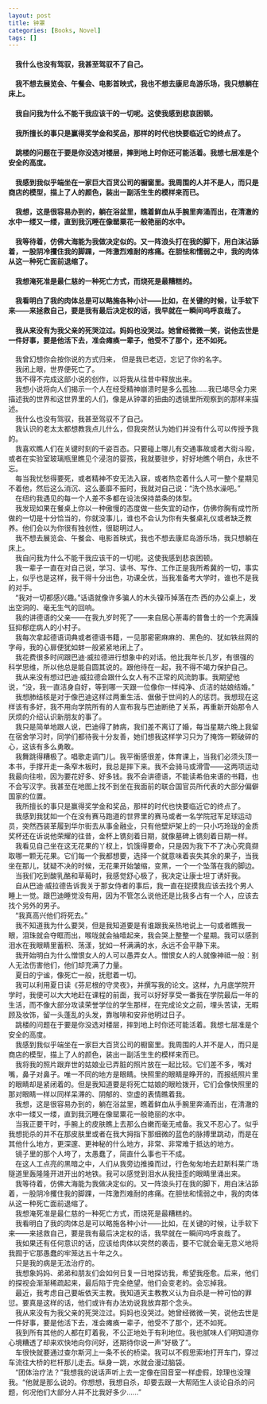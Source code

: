 ```yaml
---
layout: post
title: 钟罩
categories: [Books, Novel]
tags: []
--- 
```

#### &#8195;我什么也没有驾驭，我甚至驾驭不了自己。                  
#### &#8195;我不想去展览会、午餐会、电影首映式，我也不想去康尼岛游乐场，我只想躺在床上。            
#### &#8195;我自问我为什么不能干我应该干的一切呢。这使我感到悲哀困顿。                
#### &#8195;我所擅长的事只是赢得奖学金和奖品，那样的时代也快要临近它的终点了。               
#### &#8195;跳楼的问题在于要是你没选对楼层，摔到地上时你还可能活着。我想七层准是个安全的高度。             
#### &#8195;我感到我似乎端坐在一家巨大百货公司的橱窗里。我周围的人并不是人，而只是商店的模型，描上了人的颜色，装出一副活生生的模样来而已。            
#### &#8195;我想，这是很容易办到的，躺在浴盆里，瞧着鲜血从手腕里奔涌而出，在清澈的水中一缕又一缕，直到我沉睡在像罂粟花一般艳丽的水中。                    
#### &#8195;我等待着，仿佛大海能为我做决定似的。又一阵浪头打在我的脚下，用白沫沾舔着，一股阴冷攫住我的脚踝，一阵激烈难耐的疼痛。在胆怯和懦弱之中，我的肉体从这一种死亡面前退缩了。                 
#### &#8195;我想淹死准是最仁慈的一种死亡方式，而烧死是最糟糕的。                   
#### &#8195;我看明白了我的肉体总是可以略施各种小计——比如，在关键的时候，让手软下来——来拯救自己，要是我有最后决定权的话，我早就在一瞬间呜呼哀哉了。                    
#### &#8195;我从来没有为我父亲的死哭泣过。妈妈也没哭过。她曾经微微一笑，说他去世是一件好事，要是他活下去，准会瘫痪一辈子，他受不了那个，还不如死。                
<!-- more -->
&#8195;我曾幻想你会按你说的方式归来， 但是我已老迈，忘记了你的名字。                    
&#8195;我闭上眼，世界便死亡了。                    
&#8195;我不得不完成这部小说的创作，以将我从往昔中释放出来。                    
&#8195;我想小说将向人们揭示一个人在经受精神崩溃时是多么孤独……我已竭尽全力来描述我的世界和这世界里的人们，像是从钟罩的扭曲的透镜里所观察到的那样来描述。                    
&#8195;我什么也没有驾驭，我甚至驾驭不了自己。                    
&#8195;我认识的老太太都想教我点儿什么，但我突然认为她们并没有什么可以传授予我的。                    
&#8195;我喜欢瞧人们在关键时刻的千姿百态。只要碰上哪儿有交通事故或者大街斗殴，或者在实验室玻璃瓶里瞧见个浸泡的婴孩，我就要驻步，好好地瞧个明白，永世不忘。                    
&#8195;每当我忧愁得要死，或者精神不安无法入寐，或者热恋着什么人可一整个星期见不着他，然后这么消沉、这么萎靡不振时，我就对自己说：“洗个热水澡吧。”                    
&#8195;在纽约我遇见的每一个人差不多都在设法保持苗条的体型。                    
&#8195;我发现如果在餐桌上你以一种傲慢的态度做一些失宜的动作，仿佛你胸有成竹所做的一切是十分恰当的，你就没事儿，谁也不会认为你有失餐桌礼仪或者缺乏教养。他们会以为你很有独创性，很聪明过人。                    
&#8195;我不想去展览会、午餐会、电影首映式，我也不想去康尼岛游乐场，我只想躺在床上。                    
&#8195;我自问我为什么不能干我应该干的一切呢。这使我感到悲哀困顿。                    
&#8195;我一辈子一直在对自己说，学习、读书、写作、工作正是我所希冀的一切，事实上，似乎也是这样，我干得十分出色，功课全优，当我准备考大学时，谁也不是我的对手。                    
&#8195;“我对一切都感兴趣。”话语就像许多骗人的木头镍币掉落在杰·西的办公桌上，发出空洞的、毫无生气的回响。                    
&#8195;我的讲德语的父亲——在我九岁时死了——来自居心荼毒的普鲁士的一个充满躁狂抑郁症病人的小村子。                    
&#8195;我每次拿起德语词典或者德语书籍，一见那密密麻麻的、黑色的、犹如铁丝网的字母，我的心扉便犹如蚌一般紧紧地闭上了。                    
&#8195;我花费很多时间跟巴迪·威拉德进行想象中的对话。他比我年长几岁，有很强的科学思维，所以他总是能自圆其说的。跟他待在一起，我不得不竭力保护自己。                    
&#8195;我从来没有想过巴迪·威拉德会跟什么女人有不正常的风流韵事。我期望他说，“没，我一直洁身自好，等到哪一天跟一位像你一样纯净、贞洁的姑娘结婚。”                    
&#8195;我想肺结核是对于像巴迪这样过两重生活、倨傲于世间的人的惩罚。我想现在这样该有多好，我不用向学院所有的人宣布我与巴迪断绝了关系，再重新开始那令人厌烦的介绍认识新朋友的事了。                    
&#8195;我只是简单地跟人说，巴迪得了肺病，我们差不离订了婚，每当星期六晚上我留在宿舍学习时，同学们都待我十分友善，她们想我这样学习只为了掩饰一颗破碎的心，这该有多么勇敢。                    
&#8195;我舞跳得糟极了。唱歌走调门儿。我平衡感很差，体育课上，当我们必须头顶一本书，手撑开走一条窄木板时，我总是摔下来。我不会骑马或滑雪——这两项运动我最向往啦，因为要花好多、好多钱。我不会讲德语，不能读希伯来语的书籍，也不会写汉字。我甚至在地图上找不到坐在我面前的联合国官员所代表的大部分偏僻国家的位置。                    
&#8195;我所擅长的事只是赢得奖学金和奖品，那样的时代也快要临近它的终点了。                    
&#8195;我感到我犹如一个在没有赛马跑道的世界里的赛马或者一名学院冠军足球运动员，突然西装革履到华尔街去从事金融业，只有他壁炉架上的一只小巧玲珑的金质奖杯还在诉说他荣耀的往昔，金杯上镌刻着日期，就像墓碑上镌刻着日期一样。                    
&#8195;我看见自己坐在这无花果的丫杈上，饥饿得要命，只是因为我下不了决心究竟撷取哪一颗无花果。它们每一个我都想要，选择一个就意味着丧失其余的果子，当我坐在那儿，犹疑不决的时候，无花果开始皱缩，变黑，一个一个坠落在我的脚边。                    
&#8195;当我们吃到酸乳酪和草莓时，我感觉舒心极了，我决定让康士坦丁诱奸我。                    
&#8195;自从巴迪·威拉德告诉我关于那女侍者的事后，我一直在捉摸我应该去找个男人睡上一觉。跟巴迪睡觉没有用，因为不管怎么说他还是比我多占有一个人，应该去找个另外的男子。                    
&#8195;“我真高兴他们将死去。”                    
&#8195;我不知道我为什么要哭，但是我知道要是有谁跟我亲热地说上一句或者瞧我一眼，泪珠就会夺眶而出，喉咙就会抽噎起来，我会哭上整整一个星期。我可以感到泪水在我眼睛里蓄积、荡漾，犹如一杯满满的水，永远不会平静下来。                    
&#8195;我开始明白为什么憎恨女人的人可以愚弄女人。憎恨女人的人就像神祗一般：别人无法伤害他们，他们却充满了力量。                    
&#8195;夏日的宁谧，像死亡一般，抚慰着一切。                    
&#8195;我可以利用夏日读《芬尼根的守灵夜》，并撰写我的论文。这样，九月底学院开学时，我便可以大大地赶在课程的前面，我可以好好享受一番我在学院最后一年的生活，而不像大部分攻读荣誉学位的学生那样，在完成论文之前，埋头苦读，无暇顾及妆饰，留一头蓬乱的头发，靠咖啡和安非他明过日子。                    
&#8195;跳楼的问题在于要是你没选对楼层，摔到地上时你还可能活着。我想七层准是个安全的高度。                    
&#8195;我感到我似乎端坐在一家巨大百货公司的橱窗里。我周围的人并不是人，而只是商店的模型，描上了人的颜色，装出一副活生生的模样来而已。                    
&#8195;我将我的照片跟弃世的姑娘业已弄脏的照片放在一起比较。它们差不多，嘴对嘴，鼻子对鼻子。唯一不同的地方是眼睛。快照里的眼睛是睁开的，而报纸照片里的眼睛却是紧闭着的。但是我知道要是将死亡姑娘的眼睑拨开，它们会像快照里的那对眼睛一样以同样呆滞的、阴郁的、空虚的表情瞧着我。                    
&#8195;我想，这是很容易办到的，躺在浴盆里，瞧着鲜血从手腕里奔涌而出，在清澈的水中一缕又一缕，直到我沉睡在像罂粟花一般艳丽的水中。                    
&#8195;当我正要干时，手腕上的皮肤瞧上去那么白嫩而毫无戒备。我又不忍心了。似乎我想扼杀的并不在那皮肤里或者在我大拇指下那细微的蓝色的脉搏里跳动，而是在其他什么地方，更深邃、更神秘的什么地方，非常、非常难于抵达的地方。                    
&#8195;镜子里的那个人垮了，太愚蠢了，简直什么事也干不成。                    
&#8195;在这人工点亮的黑暗之中，人们从我旁边推搡而过，行色匆匆地去赶斯科莱广场隧道里轰隆隆开进开出的地铁。我可以感觉到泪水从我扭歪的眼睛里涌出来。                    
&#8195;我等待着，仿佛大海能为我做决定似的。又一阵浪头打在我的脚下，用白沫沾舔着，一股阴冷攫住我的脚踝，一阵激烈难耐的疼痛。在胆怯和懦弱之中，我的肉体从这一种死亡面前退缩了。                    
&#8195;我想淹死准是最仁慈的一种死亡方式，而烧死是最糟糕的。                    
&#8195;我看明白了我的肉体总是可以略施各种小计——比如，在关键的时候，让手软下来——来拯救自己，要是我有最后决定权的话，我早就在一瞬间呜呼哀哉了。                    
&#8195;我如果还有任何意识的话，应该给肉体以突然的袭击，要不它就会毫无意义地将我囿于它那愚蠢的牢笼达五十年之久。                    
&#8195;只是我的病是无法治疗的。                    
&#8195;我想象妈妈、弟弟和朋友们会如何日复一日地探访我，希望我痊愈。后来，他们的探视会渐渐稀疏起来，最后陷于完全绝望。他们会变老的。会忘掉我。                    
&#8195;最近，我考虑自己要皈依天主教。我知道天主教教义认为自杀是一种可怕的罪愆。要真是这样的话，他们或许有办法劝说我放弃那个念头。                    
&#8195;我从来没有为我父亲的死哭泣过。妈妈也没哭过。她曾经微微一笑，说他去世是一件好事，要是他活下去，准会瘫痪一辈子，他受不了那个，还不如死。                    
&#8195;我到所有其他的人都在盯着我，不公正地处于有利地位。我也腻味人们明知道你心境糟透了却来欢快地向你问好，还期待你说一声“好极了”。                    
&#8195;车很快就要通过查尔斯河上一条不长的桥梁。我可以不假思索地打开车门，穿过车流往大桥的栏杆那儿走去。纵身一跳，水就会漫过脑袋。                    
&#8195;“团体治疗法？”我想我的说话声听上去一定像在回音室一样虚假，琼理也没理我。“他就是那么说的。你想想，我想自杀，却要去跟一大帮陌生人谈论自杀的问题，何况他们大部分人并不比我好多少……”                
